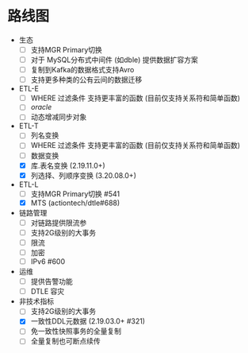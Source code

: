 # 路线图
- 生态
  - [ ] 支持MGR Primary切换
  - [ ] 对于 MySQL分布式中间件 (如dble) 提供数据扩容方案
  - [ ] 复制到Kafka的数据格式支持Avro
  - [ ] 支持更多种类的公有云间的数据迁移
    
- ETL-E
  - [ ] WHERE 过滤条件 支持更丰富的函数 (目前仅支持关系符和简单函数)
  - [ ] *oracle*
  - [ ] 动态增减同步对象

- ETL-T
  - [ ] 列名变换
  - [ ] WHERE 过滤条件 支持更丰富的函数 (目前仅支持关系符和简单函数)
  - [ ] 数据变换
  - [x] 库.表名变换 (2.19.11.0+)
  - [x] 列选择、列顺序变换 (3.20.08.0+)

- ETL-L
  - [ ] 支持MGR Primary切换 #541
  - [x] MTS (actiontech/dtle#688)
    
- 链路管理
  - [ ] 对链路提供限流参
  - [ ] 支持2G级别的大事务
  - [ ] 限流
  - [ ] 加密
  - [ ] IPv6 #600

- 运维
  - [ ] 提供告警功能
  - [ ] DTLE 容灾

- 非技术指标
  - [ ] 支持2G级别的大事务
  - [x] 一致性DDL元数据 (2.19.03.0+ #321)
  - [ ]  免一致性快照事务的全量复制
    - [ ] 全量复制也可断点续传